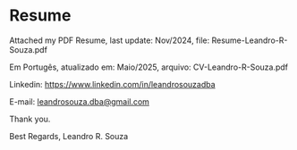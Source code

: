 # Resume 
Attached my PDF Resume, last update: Nov/2024, file: Resume-Leandro-R-Souza.pdf

Em Portugês, atualizado em: Maio/2025, arquivo: CV-Leandro-R-Souza.pdf

Linkedin: https://www.linkedin.com/in/leandrosouzadba

E-mail: leandrosouza.dba@gmail.com

Thank you.

Best Regards, Leandro R. Souza
